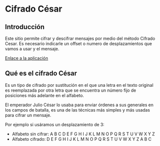 # Cifrado César

##  Introducción

Este sitio permite cifrar y descifrar mensajes por medio del método Cifrado Cesar. Es necesario indicarle un offset o numero de desplazamientos que vamos a usar y el mensaje.

[Enlace a la aplicación](https://estephanyc.github.io/scl-2018-05-bc-core-pm/src/index.html)

## Qué es el cifrado César
Es un tipo de cifrado por sustitución en el que una letra en el texto original es reemplazada por otra letra que se encuentra un número fijo de posiciones más adelante en el alfabeto.

El emperador Julio César lo usaba para enviar órdenes a sus generales en los
campos de batalla, es una de las técnicas más simples y más usadas para cifrar
un mensaje.

Por ejemplo si usáramos un desplazamiento de 3:

* Alfabeto sin cifrar: A B C D E F G H I J K L M N O P Q R S T U V W X Y Z
* Alfabeto cifrado: D E F G H I J K L M N O P Q R S T U V W X Y Z A B C


